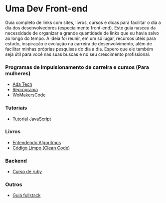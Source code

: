 # Uma Dev Front-end
Guia completo de links com sites, livros, cursos e dicas para facilitar o dia a dia dos desenvolvedores (especialmente front-end).
Este guia nasceu da necessidade de organizar a grande quantidade de links que eu havia salvo ao longo do tempo. A ideia foi reunir, em um só lugar, recursos úteis para estudo, inspiração e evolução na carreira de desenvolvimento, além de facilitar minhas próprias pesquisas do dia a dia. Espero que ele também seja útil para você nas suas buscas e no seu crescimento profissional.

### Programas de impulsionamento de carreira e cursos (Para mulheres)
* [Ada Tech](https://ada.tech)
* [Reprograma](https://reprograma.com.br)
* [WoMakersCode](https://www.maismulheres.tech/collections)

### Tutoriais
* [Tutorial JavaScript](https://javascript.info)

### Livros
* [Entendendo Algoritmos](https://www.amazon.com.br/Entendendo-Algoritmos-Ilustrado-Programadores-Curiosos/dp/8575225634)
* [Código Limpo (Clean Code)](https://www.amazon.com.br/Código-limpo-Robert-C-Martin/dp/8576082675)

### Backend
* [Curso de ruby](https://www.youtube.com/watch?v=2js9Q_BMD-8&list=PLdDT8if5attEOcQGPHLNIfnSFiJHhGDOZ)

### Outros
* [Guia fullstack](https://github.com/arthurspk/guiadevbrasil)
